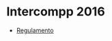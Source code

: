 # Intercompp 2016

- [Regulamento](https://drive.google.com/file/d/12_IKJAZetUqCHFLDmv4IFONIKqVKYroe/viewg)
